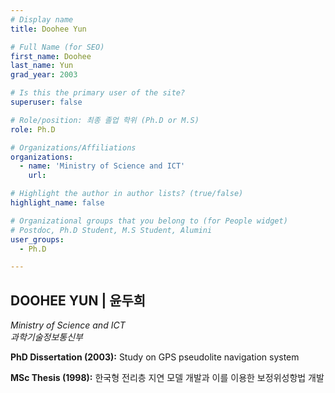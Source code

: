 ```yaml
---
# Display name
title: Doohee Yun

# Full Name (for SEO)
first_name: Doohee
last_name: Yun
grad_year: 2003

# Is this the primary user of the site?
superuser: false

# Role/position: 최종 졸업 학위 (Ph.D or M.S)
role: Ph.D

# Organizations/Affiliations
organizations:
  - name: 'Ministry of Science and ICT'
    url: 

# Highlight the author in author lists? (true/false)
highlight_name: false

# Organizational groups that you belong to (for People widget)
# Postdoc, Ph.D Student, M.S Student, Alumini
user_groups: 
  - Ph.D

---
```


<!----- 이름" **별표2개 사이에 적을것** ----->

## **DOOHEE YUN | 윤두희** 

<!----- 현재 직위/직장: *별표 사이에 적을것*----->

*Ministry of Science and ICT*</br>
*과학기술정보통신부*</br>

<!----- 학위논문 및 졸업연도(박사): 없으면 삭제----->

**PhD Dissertation (2003):** Study on GPS pseudolite navigation system

<!----- 학위논문 및 졸업연도(석사): 없으면 삭제----->

**MSc Thesis (1998):** 한국형 전리층 지연 모델 개발과 이를 이용한 보정위성항법 개발

<!-----  Biography: 없으면 아래 공란----> </br> 



<!------------------------------------>
</br> 
